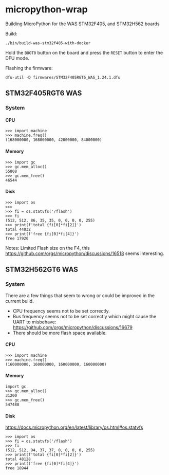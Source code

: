 micropython-wrap
================

Building MicroPython for the WAS STM32F405, and STM32H562 boards

Build:

    ./bin/build-was-stm32f405-with-docker

Hold the `BOOT0` button on the board and press the `RESET` button to enter the DFU mode.

Flashing the firmware:

    dfu-util -D firmwares/STM32F405RGT6_WAS_1.24.1.dfu



STM32F405RGT6 WAS
-----------------


### System

#### CPU

```
>>> import machine
>>> machine.freq()
(168000000, 168000000, 42000000, 84000000)
```

#### Memory

```
>>> import gc
>>> gc.mem_alloc()
55808
>>> gc.mem_free()
46544
```


#### Disk

```
>>> import os
>>>
>>> fi = os.statvfs('/flash')
>>> fi
(512, 512, 86, 35, 35, 0, 0, 0, 0, 255)
>>> print(f'total {fi[0]*fi[2]}')
total 44032
>>> print(f'free {fi[0]*fi[4]}')
free 17920
```


Notes: Limited Flash size on the F4, this
https://github.com/orgs/micropython/discussions/16518 seems interesting.



STM32H562GT6 WAS
----------------



### System

There are a few things that seem to wrong or could be improved in the current
build.

* CPU frequency seems not to be set correctly.
* Bus frequency seems not to be set correctly which might cause the UART to
  misbehave: https://github.com/orgs/micropython/discussions/16679
* There should be more flash space available.



#### CPU

```
>>> import machine
>>> machine.freq()
(160000000, 160000000, 160000000, 160000000)
```


#### Memory

```
import gc
>>> gc.mem_alloc()
31200
>>> gc.mem_free()
547488
```

#### Disk

https://docs.micropython.org/en/latest/library/os.html#os.statvfs

```
>>> import os
>>> fi = os.statvfs('/flash')
>>> fi
(512, 512, 94, 37, 37, 0, 0, 0, 0, 255)
>>> print(f'total {fi[0]*fi[2]}')
total 48128
>>> print(f'free {fi[0]*fi[4]}')
free 18944

```

